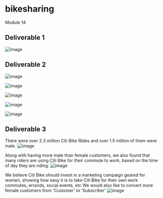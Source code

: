 # bikesharing
Module 14
## Deliverable 1
![image](https://github.com/aisligrace/bikesharing/blob/main/Screen%20Shot%202022-04-02%20at%2011.34.15%20AM.png)

## Deliverable 2
![image](https://github.com/aisligrace/bikesharing/blob/main/Deliverable%202.png)

![image](https://github.com/aisligrace/bikesharing/blob/main/Deliverable%202%20pt%202.png)

![image](https://github.com/aisligrace/bikesharing/blob/main/Screen%20Shot%202022-04-02%20at%2012.44.50%20PM.png)

![image](https://github.com/aisligrace/bikesharing/blob/main/Screen%20Shot%202022-04-02%20at%2012.55.48%20PM.png)

![image](https://github.com/aisligrace/bikesharing/blob/main/Screen%20Shot%202022-04-02%20at%2012.49.19%20PM.png)

## Deliverable 3
There were over 2.3 million Citi Bike Rides and over 1.5 million of them were male. 
![image](https://github.com/aisligrace/bikesharing/blob/main/Screen%20Shot%202022-04-03%20at%2011.38.46%20AM.png)

Along with having more male than female customers, we also found that many riders are using Citi Bike for their commute to work, based on the time of day they are riding.
![image](https://github.com/aisligrace/bikesharing/blob/main/Screen%20Shot%202022-04-03%20at%2011.40.48%20AM.png)

We believe Citi Bike should invest in a marketing campaign geared for women, showing how easy it is to take Citi Bike for their own work commutes, errands, social events, etc
We would also like to convert more female customers from 'Customer' to 'Subscriber' 
![image](https://github.com/aisligrace/bikesharing/blob/main/Screen%20Shot%202022-04-03%20at%2011.44.16%20AM.png)
